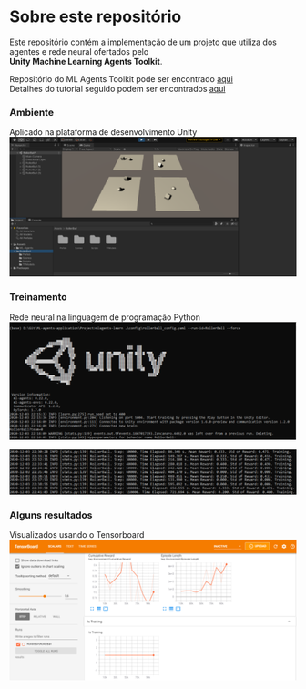 ﻿# Sobre este repositório
Este repositório contém a implementação de um projeto que utiliza dos agentes e rede neural ofertados pelo  
**Unity Machine Learning Agents Toolkit**.

Repositório do ML Agents Toolkit pode ser encontrado [aqui](https://github.com/Unity-Technologies/ml-agents)  
Detalhes do tutorial seguido podem ser encontrados [aqui](https://github.com/Unity-Technologies/ml-agents/blob/release_10_docs/docs/Learning-Environment-Create-New.md)  

### Ambiente
Aplicado na plataforma de desenvolvimento Unity  
![Ambiente de treinamento](./Docs/Images/enviroment.png)  

### Treinamento
Rede neural na linguagem de programação Python  
![Executando o treinamento](./Docs/Images/training.png)  

![Registros do treinamento](./Docs/Images/training-log.png)  

### Alguns resultados
Visualizados usando o Tensorboard  
![Resultados obtidos ](./Docs/Images/results.png)
